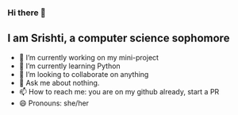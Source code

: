 ### Hi there 👋
## I am Srishti, a computer science sophomore

- 🔭 I’m currently working on my mini-project
- 🌱 I’m currently learning Python
- 👯 I’m looking to collaborate on anything
- 💬 Ask me about nothing.
- 📫 How to reach me: you are on my github already, start a PR
- 😄 Pronouns: she/her
